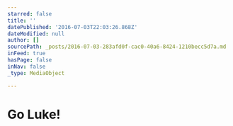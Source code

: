 ```yaml
---
starred: false
title: ''
datePublished: '2016-07-03T22:03:26.868Z'
dateModified: null
author: []
sourcePath: _posts/2016-07-03-283afd0f-cac0-40a6-8424-1210becc5d7a.md
inFeed: true
hasPage: false
inNav: false
_type: MediaObject

---
```

# Go Luke!